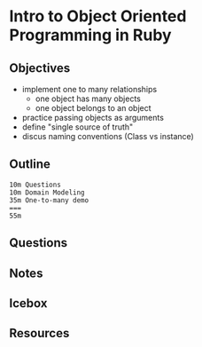 # Intro to Object Oriented Programming in Ruby

## Objectives
- implement one to many relationships
    - one object has many objects
    - one object belongs to an object
- practice passing objects as arguments
- define "single source of truth"
- discus naming conventions (Class vs instance)
## Outline

```
10m Questions
10m Domain Modeling
35m One-to-many demo
===
55m
```

## Questions

## Notes

## Icebox

## Resources